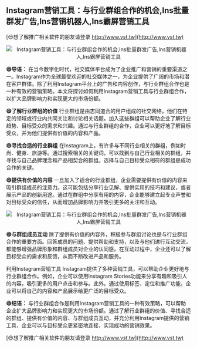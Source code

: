 ## **Instagram营销工具：与行业群组合作的机会,Ins批量群发广告,Ins营销机器人,Ins霸屏营销工具**

[😍想了解推广相关软件的朋友请登录 http://www.vst.tw](http://www.vst.tw)

 <center><img src="https://vst.tw/MP4/tuiguang/png/0.png" alt="Instagram营销工具：与行业群组合作的机会,Ins批量群发广告,Ins营销机器人,Ins霸屏营销工具"></center>

**😄导语：**
在当今数字化时代，社交媒体平台成为了企业推广和营销的重要渠道之一。Instagram作为全球最受欢迎的社交媒体之一，为企业提供了广阔的市场和潜在客户群体。除了利用Instagram平台上的广告和内容创作，与行业群组合作也是一种有效的营销策略。本文将探讨如何利用Instagram营销工具与行业群组合作，以扩大品牌影响力和实现更大的市场份额。

**😄了解行业群组的价值**
行业群组是由志同道合的用户组成的社交网络，他们在特定的领域或行业内共同关注和讨论相关话题。加入这些群组可以帮助企业了解行业趋势、目标受众的需求和兴趣。通过与行业群组的合作，企业可以更好地了解目标受众，并为他们提供有价值的内容和产品。

**😄寻找合适的行业群组**
在Instagram上，有许多与不同行业相关的群组，例如时尚、健身、旅游等。通过搜索相关的关键词，可以找到与自己行业相关的群组，并寻找与自己品牌理念和产品相契合的群组。选择与自己目标受众相符的群组是成功合作的关键。

**😄提供有价值的内容**
一旦加入了适合的行业群组，企业需要提供有价值的内容来吸引群组成员的注意力。这可能包括分享行业见解、提供实用的技巧和建议，或者展示产品的创新用途。通过在群组中分享有用的内容，企业能够建立起专业声誉和对目标受众的信任，从而增加品牌影响力并吸引更多的关注和互动。

 <center><img src="https://vst.tw/MP4/tuiguang/png/7.png" alt="Instagram营销工具：与行业群组合作的机会,Ins批量群发广告,Ins营销机器人,Ins霸屏营销工具"></center>

**😄与群组成员互动**
除了提供有价值的内容外，积极参与群组讨论也是与行业群组合作的重要方面。回答成员的问题、提供帮助和支持，以及与他们进行互动交流，都能够增强品牌形象和群组成员对企业的认同感。在互动过程中，企业还可以了解目标受众的需求和反馈，从而不断改进产品和服务。

利用Instagram营销工具
Instagram提供了多种营销工具，可以帮助企业更好地与行业群组合作。例如，企业可以使用Instagram Stories功能来分享有趣和吸引人的内容，吸引更多的用户点击和参与。此外，通过使用标签、定位和推广功能，企业可以将自己的内容和产品展示给更广泛的目标受众。

**😄结语：**
与行业群组合作是利用Instagram营销工具的一种有效策略，可以帮助企业扩大品牌影响力和实现更大的市场份额。通过了解行业群组的价值、寻找合适的群组、提供有价值的内容、与群组成员互动，并充分利用Instagram提供的营销工具，企业可以与目标受众更紧密地连接，实现成功的营销效果。

[😍想了解推广相关软件的朋友请登录 http://www.vst.tw](http://www.vst.tw)



